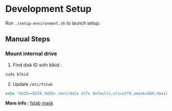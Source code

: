 # Development Setup

Run `./setup-environment.sh` to launch setup.

## Manual Steps

### Mount internal drive

1. Find disk ID with blkid :
```bash
sudo blkid
```

2. Update `/etc/fstab`
```bash
echo "UUID=<DISK_UUID> /mnt/data ntfs defaults,nls=utf8,umask=000,dmask=000,fmask=000,uid=$(id -u),gid=$(id -g) 0 0" | sudo tee -a /etc/fstab
```

**More info :** [fstab](https://askubuntu.com/questions/113733/how-do-i-correctly-mount-a-ntfs-partition-in-etc-fstab) [mask](https://ubuntuforums.org/showthread.php?t=1453342)
